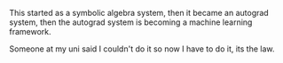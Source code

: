 This started as a symbolic algebra system, then it became an autograd system, then the autograd system is becoming a machine learning framework.

Someone at my uni said I couldn't do it so now I have to do it, its the law.

